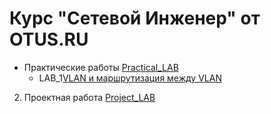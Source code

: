 # Курс "Сетевой Инженер" от OTUS.RU
+ Практические работы [Practical_LAB](https://github.com/Maksim693/OTUS_LAB/tree/main/Practical_LAB)
  + LAB_1[VLAN и маршрутизация между VLAN]([https://github.com/Maksim693/OTUS_LAB/tree/main/Project_LAB](https://github.com/Maksim693/OTUS_LAB/tree/main/Practical_LAB/LAB_1))
2. Проектная работа [Project_LAB](https://github.com/Maksim693/OTUS_LAB/tree/main/Project_LAB)
